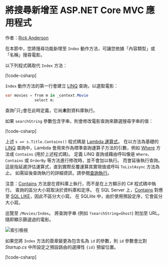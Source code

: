 # <a name="add-search-to-an-aspnet-core-mvc-app"></a>將搜尋新增至 ASP.NET Core MVC 應用程式

作者：[Rick Anderson](https://twitter.com/RickAndMSFT)

在本節中，您將搜尋功能新增至 `Index` 動作方法，可讓您依據「內容類型」或「名稱」搜尋電影。

以下列程式碼取代 `Index` 方法：
<!--
[!code-html[](~/tutorials/first-mvc-app/start-mvc/sample/MvcMovie/Views/Shared/_Layout.cshtml?highlight=7,31)]
-->

[!code-csharp[](~/tutorials/first-mvc-app/start-mvc/sample/MvcMovie/Controllers/MoviesController.cs?name=snippet_1stSearch)]

`Index` 動作方法的第一行會建立 [LINQ](/dotnet/standard/using-linq) 查詢，以選取電影：

```csharp
var movies = from m in _context.Movie
             select m;
```

查詢｢只｣會在此時定義，它尚**未**對資料庫執行。

如果 `searchString` 參數包含字串，則會修改電影查詢來篩選搜尋字串的值：

[!code-csharp[](~/tutorials/first-mvc-app/start-mvc/sample/MvcMovie/Controllers/MoviesController.cs?name=snippet_SearchNull2)]

上述 `s => s.Title.Contains()` 程式碼是 [Lambda 運算式](/dotnet/csharp/programming-guide/statements-expressions-operators/lambda-expressions)。 在以方法為基礎的 [LINQ](/dotnet/standard/using-linq) 查詢中，Lambda 會用來作為標準查詢運算子方法的引數，例如 [Where](/dotnet/api/system.linq.enumerable.where) 方法或 `Contains` (用於上述程式碼)。 定義 LINQ 查詢或藉由呼叫像是 `Where`、`Contains` 或 `OrderBy` 等方法進行修改時，並不會加以執行。 而會延後執行查詢。  這是指延遲評估運算式，直到實際反覆運算其實現值或呼叫 `ToListAsync` 方法為止。 如需延後查詢執行的詳細資訊，請參閱[查詢執行](/dotnet/framework/data/adonet/ef/language-reference/query-execution)。

注意：[Contains](/dotnet/api/system.data.objects.dataclasses.entitycollection-1.contains) 方法是在資料庫上執行，而不是在上方顯示的 C# 程式碼中執行。 查詢的區分大小寫取決於資料庫和定序。 在 SQL Server 上，[Contains](/dotnet/api/system.data.objects.dataclasses.entitycollection-1.contains) 對應至 [SQL LIKE](/sql/t-sql/language-elements/like-transact-sql)，因此不區分大小寫。 在 SQLlite 中，由於使用預設定序，它會區分大小寫。

巡覽至 `/Movies/Index`。 將查詢字串 (例如 `?searchString=Ghost`) 附加至 URL。 隨即顯示篩選過的電影。

![索引檢視](~/tutorials/first-mvc-app/search/_static/ghost.png)

如果您將 `Index` 方法的簽章變更為包含名為 `id` 的參數，則 `id` 參數會比對 *Startup.cs* 中所設定之預設路由的選擇性 `{id}` 預留位置。

[!code-csharp[](~/tutorials/first-mvc-app/start-mvc/sample/MvcMovie/Startup.cs?highlight=5&name=snippet_1)]
